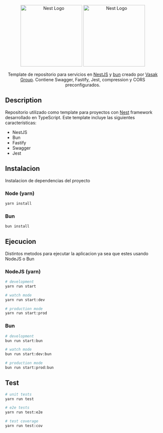 <p align="center">
  <a href="https://nestjs.com/" target="blank"><img src="https://nestjs.com/img/logo-small.svg" width="200" alt="Nest Logo" /></a>
  <a href="https://bun.sh/" target="blank"><img src="https://user-images.githubusercontent.com/709451/182802334-d9c42afe-f35d-4a7b-86ea-9985f73f20c3.png" width="200" alt="Nest Logo" /></a>
</p>

<p align="center">Template de repositorio para servicios en <a href="https://nestjs.com/" target="blank">NestJS</a> y <a href="https://bun.sh/" target="blank">bun</a> creado por <a href='https://vasak.net.ar' target='_blank'>Vasak Group</a>. Contiene Swagger, Fastify, Jest, compression y CORS preconfigurados.</p>


## Description

Repositorio utilizado como template para proyectos con [Nest](https://github.com/nestjs/nest) framework desarrollado en TypeScript. Este template incluye las siguientes características:

- NestJS
- Bun
- Fastify
- Swagger
- Jest

## Instalacion

Instalacion de dependencias del proyecto

### Node (yarn)

```bash
yarn install
```

### Bun

```bash
bun install
```

## Ejecucion

Distintos metodos para ejecutar la aplicacion ya sea que estes usando NodeJS o Bun

### NodeJS (yarn)

```bash
# development
yarn run start

# watch mode
yarn run start:dev

# production mode
yarn run start:prod
```

### Bun

```bash
# development
bun run start:bun

# watch mode
bun run start:dev:bun

# production mode
bun run start:prod:bun
```

## Test

```bash
# unit tests
yarn run test

# e2e tests
yarn run test:e2e

# test coverage
yarn run test:cov
```

